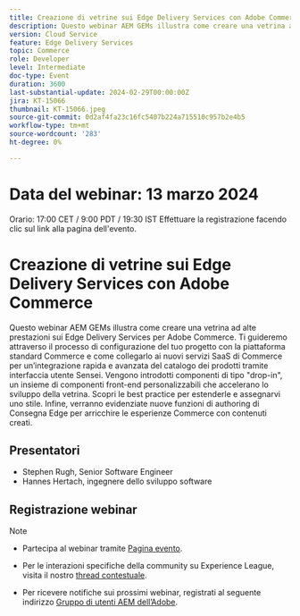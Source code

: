 ```yaml
---
title: Creazione di vetrine sui Edge Delivery Services con Adobe Commerce
description: Questo webinar AEM GEMs illustra come creare una vetrina ad alte prestazioni sui Edge Delivery Services per Adobe Commerce. Ti guideremo attraverso il processo di configurazione del tuo progetto con la piattaforma standard Commerce e come collegarlo ai nuovi servizi SaaS di Commerce per un’integrazione rapida e avanzata del catalogo dei prodotti tramite interfaccia utente Sensei. Vengono introdotti componenti di tipo "drop-in", un insieme di componenti front-end personalizzabili che accelerano lo sviluppo della vetrina. Scopri le best practice per estenderle e assegnarvi uno stile. Infine, verranno evidenziate nuove funzioni di authoring di Consegna Edge per arricchire le esperienze Commerce con contenuti creati.
version: Cloud Service
feature: Edge Delivery Services
topic: Commerce
role: Developer
level: Intermediate
doc-type: Event
duration: 3600
last-substantial-update: 2024-02-29T00:00:00Z
jira: KT-15066
thumbnail: KT-15066.jpeg
source-git-commit: 0d2af4fa23c16fc5407b224a715510c957b2e4b5
workflow-type: tm+mt
source-wordcount: '283'
ht-degree: 0%

---
```



# Data del webinar: 13 marzo 2024
Orario: 17:00 CET / 9:00 PDT / 19:30 IST Effettuare la registrazione facendo clic sul link alla pagina dell&#39;evento.

# Creazione di vetrine sui Edge Delivery Services con Adobe Commerce

Questo webinar AEM GEMs illustra come creare una vetrina ad alte prestazioni sui Edge Delivery Services per Adobe Commerce. Ti guideremo attraverso il processo di configurazione del tuo progetto con la piattaforma standard Commerce e come collegarlo ai nuovi servizi SaaS di Commerce per un’integrazione rapida e avanzata del catalogo dei prodotti tramite interfaccia utente Sensei. Vengono introdotti componenti di tipo &quot;drop-in&quot;, un insieme di componenti front-end personalizzabili che accelerano lo sviluppo della vetrina. Scopri le best practice per estenderle e assegnarvi uno stile. Infine, verranno evidenziate nuove funzioni di authoring di Consegna Edge per arricchire le esperienze Commerce con contenuti creati.

## Presentatori

* Stephen Rugh, Senior Software Engineer
* Hannes Hertach, ingegnere dello sviluppo software

## Registrazione webinar

>[!NOTE]
>
>* Partecipa al webinar tramite [Pagina evento](https://adobe.ly/48cmKCV).
> 
>* Per le interazioni specifiche della community su Experience League, visita il nostro [thread contestuale](https://adobe.ly/48m4dEm).
>
>* Per ricevere notifiche sui prossimi webinar, registrati al seguente indirizzo [Gruppo di utenti AEM dell’Adobe](https://aem-augs.adobe.com/).
